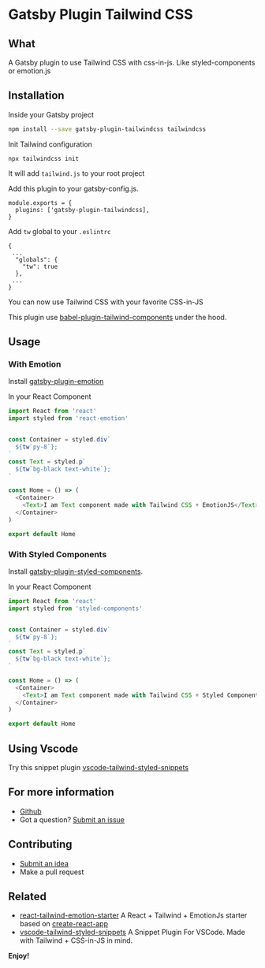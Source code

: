 # Gatsby Plugin Tailwind CSS

## What

A Gatsby plugin to use Tailwind CSS with css-in-js. Like styled-components or emotion.js

## Installation

Inside your Gatsby project

```bash
npm install --save gatsby-plugin-tailwindcss tailwindcss
```

Init Tailwind configuration
```
npx tailwindcss init
```
It will add `tailwind.js` to your root project

Add this plugin to your gatsby-config.js.

```
module.exports = {
  plugins: ['gatsby-plugin-tailwindcss],
}
```

Add `tw` global to your `.eslintrc`

```
{
 ...
  "globals": {
    "tw": true
  },
 ...
}
```

You can now use Tailwind CSS with your favorite CSS-in-JS

This plugin use [babel-plugin-tailwind-components](https://github.com/bradlc/babel-plugin-tailwind-components) under the hood. 

## Usage

### With Emotion

Install [gatsby-plugin-emotion](https://www.gatsbyjs.org/packages/gatsby-plugin-emotion/)

In your React Component

```javascript
import React from 'react'
import styled from 'react-emotion'


const Container = styled.div`
  ${tw`py-8`};
`
const Text = styled.p`
  ${tw`bg-black text-white`};
`

const Home = () => (
  <Container>
    <Text>I am Text component made with Tailwind CSS + EmotionJS</Text>
  </Container>
)

export default Home
```

### With Styled Components
Install [gatsby-plugin-styled-components](https://www.gatsbyjs.org/packages/gatsby-plugin-styled-components/).

In your React Component

```javascript
import React from 'react'
import styled from 'styled-components'


const Container = styled.div`
  ${tw`py-8`};
`
const Text = styled.p`
  ${tw`bg-black text-white`};
`

const Home = () => (
  <Container>
    <Text>I am Text component made with Tailwind CSS + Styled Components</Text>
  </Container>
)

export default Home
```

## Using Vscode

Try this snippet plugin [vscode-tailwind-styled-snippets](https://github.com/muhajirframe/vscode-tailwind-styled-snippets)

## For more information

- [Github](https://github.com/muhajirframe/gatsby-plugin-tailwindcss/)
- Got a question? [Submit an issue](https://github.com/muhajirframe/gatsby-plugin-tailwindcss/issues/new)

## Contributing

- [Submit an idea](https://github.com/muhajirframe/gatsby-plugin-tailwindcss/issues/new)
- Make a pull request

## Related
- [react-tailwind-emotion-starter](https://github.com/muhajirframe/react-tailwind-emotion-starter) A React + Tailwind + EmotionJs starter based on [create-react-app](https://github.com/facebook/create-react-app)
- [vscode-tailwind-styled-snippets](https://github.com/muhajirframe/vscode-tailwind-styled-snippets) A Snippet Plugin For VSCode. Made with Tailwind + CSS-in-JS in mind.


**Enjoy!**

